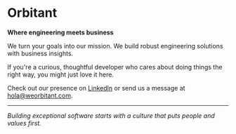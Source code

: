 # Orbitant

**Where engineering meets business**


We turn your goals into our mission. We build robust engineering solutions with business insights.

If you're a curious, thoughtful developer who cares about doing things the right way, you might just love it here.

Check out our presence on [LinkedIn](https://www.linkedin.com/company/orbitant/) or send us a message at <a href="mailto:hola@weorbitant.com">hola@weorbitant.com</a>.

---

*Building exceptional software starts with a culture that puts people and values first.*
